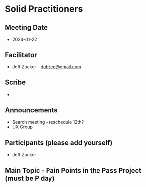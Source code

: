  # Solid Practitioners

## Meeting Date
* 2024-01-22

## Facilitator 
* Jeff Zucker - dubzed@gmail.com

## Scribe
* 

## Announcements
* Search meeting - reschedule 12th?
* UX Group
  
## Participants (please add yourself)

  - Jeff Zucker

## Main Topic - Pain Points in the Pass Project (must be P day)
